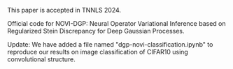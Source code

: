 This paper is accepted in TNNLS 2024.

Official code for NOVI-DGP: Neural Operator Variational Inference based on Regularized Stein Discrepancy for Deep Gaussian Processes.

Update: We have added a file named "dgp-novi-classification.ipynb" to reproduce our results on image classification of CIFAR10 using convolutional structure.
